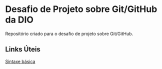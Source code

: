 # Desafio de Projeto sobre Git/GitHub da DIO
Repositório criado para o desafio de projeto sobre Git/GitHub.

## Links Úteis
[Sintaxe básica](https://www.markdownguide.org/basic-syntax/)
